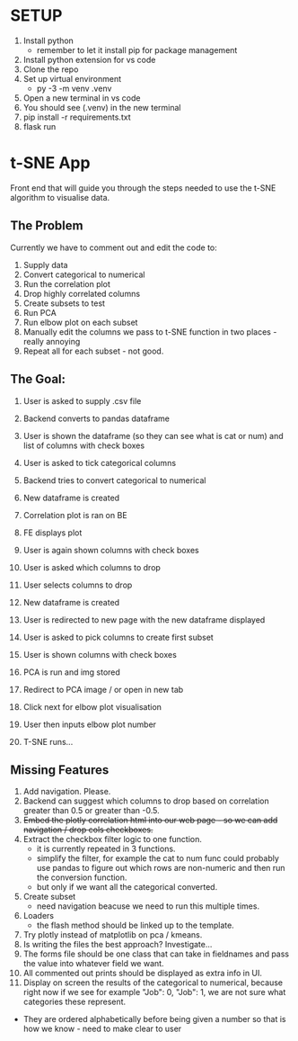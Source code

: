 # SETUP
1. Install python
    - remember to let it install pip for package management
2. Install python extension for vs code
3. Clone the repo
4. Set up virtual environment
    - py -3 -m venv .venv
5. Open a new terminal in vs code
6. You should see (.venv) in the new terminal
7. pip install -r requirements.txt
8. flask run



# t-SNE App

Front end that will guide you through the steps needed to use the t-SNE algorithm to visualise data.

## The Problem

Currently we have to comment out and edit the code to:

1. Supply data
2. Convert categorical to numerical
3. Run the correlation plot
4. Drop highly correlated columns
5. Create subsets to test
6. Run PCA
7. Run elbow plot on each subset
8. Manually edit the columns we pass to t-SNE function in two places - really annoying
9. Repeat all for each subset - not good.

## The Goal:

1. User is asked to supply .csv file
2. Backend converts to pandas dataframe
3. User is shown the dataframe (so they can see what is cat or num) and list of columns with check boxes
4. User is asked to tick categorical columns
5. Backend tries to convert categorical to numerical
6. New dataframe is created

7. Correlation plot is ran on BE
8. FE displays plot

9. User is again shown columns with check boxes
10. User is asked which columns to drop

11. User selects columns to drop
12. New dataframe is created

13. User is redirected to new page with the new dataframe displayed

14. User is asked to pick columns to create first subset
15. User is shown columns with check boxes

16. PCA is run and img stored
17. Redirect to PCA image / or open in new tab

18. Click next for elbow plot visualisation

19. User then inputs elbow plot number

20. T-SNE runs...

## Missing Features

1. Add navigation. Please.
2. Backend can suggest which columns to drop based on correlation greater than 0.5 or greater than -0.5.
3. ~~Embed the plotly correlation html into our web page - so we can add navigation / drop cols checkboxes.~~
4. Extract the checkbox filter logic to one function.
   - it is currently repeated in 3 functions.
   - simplify the filter, for example the cat to num func could probably use pandas to figure out which rows are non-numeric and then run the conversion function.
   - but only if we want all the categorical converted.
5. Create subset
   - need navigation beacuse we need to run this multiple times.
6. Loaders
   - the flash method should be linked up to the template.
7. Try plotly instead of matplotlib on pca / kmeans.
8. Is writing the files the best approach? Investigate...
9. The forms file should be one class that can take in fieldnames and pass the value into whatever field we want.
10. All commented out prints should be displayed as extra info in UI.
11. Display on screen the results of the categorical to numerical, because right now if we see for example "Job": 0, "Job": 1, we are not sure what categories these represent.

- They are ordered alphabetically before being given a number so that is how we know - need to make clear to user
